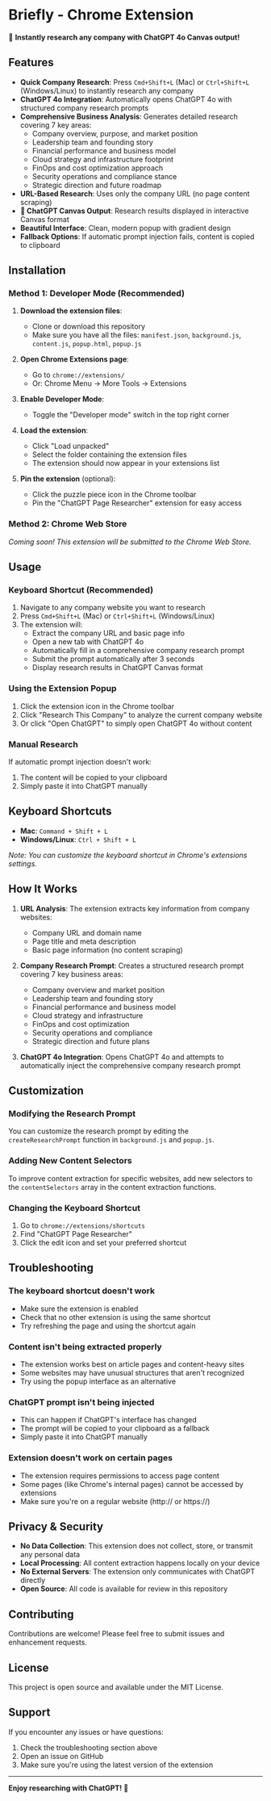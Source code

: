 # Briefly - Chrome Extension

🏢 **Instantly research any company with ChatGPT 4o Canvas output!**

## Features

- **Quick Company Research**: Press `Cmd+Shift+L` (Mac) or `Ctrl+Shift+L` (Windows/Linux) to instantly research any company
- **ChatGPT 4o Integration**: Automatically opens ChatGPT 4o with structured company research prompts
- **Comprehensive Business Analysis**: Generates detailed research covering 7 key areas:
  - Company overview, purpose, and market position
  - Leadership team and founding story
  - Financial performance and business model
  - Cloud strategy and infrastructure footprint
  - FinOps and cost optimization approach
  - Security operations and compliance stance
  - Strategic direction and future roadmap
- **URL-Based Research**: Uses only the company URL (no page content scraping)
- **🎨 ChatGPT Canvas Output**: Research results displayed in interactive Canvas format
- **Beautiful Interface**: Clean, modern popup with gradient design
- **Fallback Options**: If automatic prompt injection fails, content is copied to clipboard

## Installation

### Method 1: Developer Mode (Recommended)

1. **Download the extension files**:
   - Clone or download this repository
   - Make sure you have all the files: `manifest.json`, `background.js`, `content.js`, `popup.html`, `popup.js`

2. **Open Chrome Extensions page**:
   - Go to `chrome://extensions/`
   - Or: Chrome Menu → More Tools → Extensions

3. **Enable Developer Mode**:
   - Toggle the "Developer mode" switch in the top right corner

4. **Load the extension**:
   - Click "Load unpacked"
   - Select the folder containing the extension files
   - The extension should now appear in your extensions list

5. **Pin the extension** (optional):
   - Click the puzzle piece icon in the Chrome toolbar
   - Pin the "ChatGPT Page Researcher" extension for easy access

### Method 2: Chrome Web Store
*Coming soon! This extension will be submitted to the Chrome Web Store.*

## Usage

### Keyboard Shortcut (Recommended)
1. Navigate to any company website you want to research
2. Press `Cmd+Shift+L` (Mac) or `Ctrl+Shift+L` (Windows/Linux)
3. The extension will:
   - Extract the company URL and basic page info
   - Open a new tab with ChatGPT 4o
   - Automatically fill in a comprehensive company research prompt
   - Submit the prompt automatically after 3 seconds
   - Display research results in ChatGPT Canvas format

### Using the Extension Popup
1. Click the extension icon in the Chrome toolbar
2. Click "Research This Company" to analyze the current company website
3. Or click "Open ChatGPT" to simply open ChatGPT 4o without content

### Manual Research
If automatic prompt injection doesn't work:
1. The content will be copied to your clipboard
2. Simply paste it into ChatGPT manually

## Keyboard Shortcuts

- **Mac**: `Command + Shift + L`
- **Windows/Linux**: `Ctrl + Shift + L`

*Note: You can customize the keyboard shortcut in Chrome's extensions settings.*

## How It Works

1. **URL Analysis**: The extension extracts key information from company websites:
   - Company URL and domain name
   - Page title and meta description
   - Basic page information (no content scraping)

2. **Company Research Prompt**: Creates a structured research prompt covering 7 key business areas:
   - Company overview and market position
   - Leadership team and founding story
   - Financial performance and business model
   - Cloud strategy and infrastructure
   - FinOps and cost optimization
   - Security operations and compliance
   - Strategic direction and future plans

3. **ChatGPT 4o Integration**: Opens ChatGPT 4o and attempts to automatically inject the comprehensive company research prompt

## Customization

### Modifying the Research Prompt
You can customize the research prompt by editing the `createResearchPrompt` function in `background.js` and `popup.js`.

### Adding New Content Selectors
To improve content extraction for specific websites, add new selectors to the `contentSelectors` array in the content extraction functions.

### Changing the Keyboard Shortcut
1. Go to `chrome://extensions/shortcuts`
2. Find "ChatGPT Page Researcher"
3. Click the edit icon and set your preferred shortcut

## Troubleshooting

### The keyboard shortcut doesn't work
- Make sure the extension is enabled
- Check that no other extension is using the same shortcut
- Try refreshing the page and using the shortcut again

### Content isn't being extracted properly
- The extension works best on article pages and content-heavy sites
- Some websites may have unusual structures that aren't recognized
- Try using the popup interface as an alternative

### ChatGPT prompt isn't being injected
- This can happen if ChatGPT's interface has changed
- The prompt will be copied to your clipboard as a fallback
- Simply paste it into ChatGPT manually

### Extension doesn't work on certain pages
- The extension requires permissions to access page content
- Some pages (like Chrome's internal pages) cannot be accessed by extensions
- Make sure you're on a regular website (http:// or https://)

## Privacy & Security

- **No Data Collection**: This extension does not collect, store, or transmit any personal data
- **Local Processing**: All content extraction happens locally on your device
- **No External Servers**: The extension only communicates with ChatGPT directly
- **Open Source**: All code is available for review in this repository

## Contributing

Contributions are welcome! Please feel free to submit issues and enhancement requests.

## License

This project is open source and available under the MIT License.

## Support

If you encounter any issues or have questions:
1. Check the troubleshooting section above
2. Open an issue on GitHub
3. Make sure you're using the latest version of the extension

---

**Enjoy researching with ChatGPT! 🚀** 